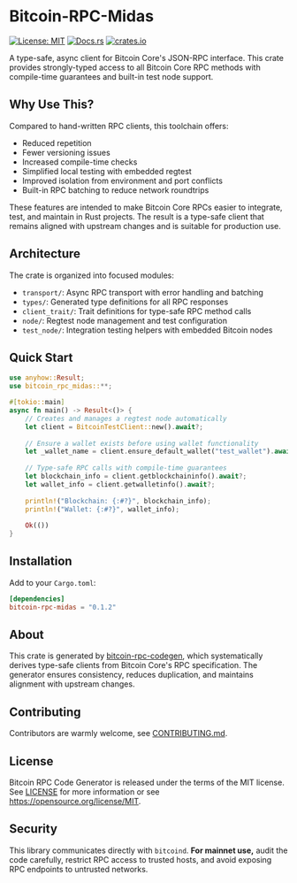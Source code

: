 # Bitcoin-RPC-Midas

[![License: MIT](https://img.shields.io/badge/license-MIT-blue)](LICENSE)
[![Docs.rs](https://img.shields.io/docsrs/bitcoin-rpc-midas)](https://docs.rs/bitcoin-rpc-midas)
[![crates.io](https://img.shields.io/crates/v/bitcoin-rpc-midas)](https://crates.io/crates/bitcoin-rpc-midas)

A type-safe, async client for Bitcoin Core's JSON-RPC interface. This crate provides strongly-typed access to all Bitcoin Core RPC methods with compile-time guarantees and built-in test node support.

## Why Use This?

Compared to hand-written RPC clients, this toolchain offers:

- Reduced repetition
- Fewer versioning issues
- Increased compile-time checks
- Simplified local testing with embedded regtest
- Improved isolation from environment and port conflicts
- Built-in RPC batching to reduce network roundtrips

These features are intended to make Bitcoin Core RPCs easier to integrate, test, and maintain in Rust projects. The result is a type-safe client that remains aligned with upstream changes and is suitable for production use.

## Architecture

The crate is organized into focused modules:

- `transport/`: Async RPC transport with error handling and batching
- `types/`: Generated type definitions for all RPC responses
- `client_trait/`: Trait definitions for type-safe RPC method calls
- `node/`: Regtest node management and test configuration
- `test_node/`: Integration testing helpers with embedded Bitcoin nodes

## Quick Start

```rust
use anyhow::Result;
use bitcoin_rpc_midas::**;

#[tokio::main]
async fn main() -> Result<()> {
    // Creates and manages a regtest node automatically
    let client = BitcoinTestClient::new().await?;
    
    // Ensure a wallet exists before using wallet functionality
    let _wallet_name = client.ensure_default_wallet("test_wallet").await?;
    
    // Type-safe RPC calls with compile-time guarantees
    let blockchain_info = client.getblockchaininfo().await?;
    let wallet_info = client.getwalletinfo().await?;
    
    println!("Blockchain: {:#?}", blockchain_info);
    println!("Wallet: {:#?}", wallet_info);
    
    Ok(())
}
```

## Installation

Add to your `Cargo.toml`:

```toml
[dependencies]
bitcoin-rpc-midas = "0.1.2"
```

## About

This crate is generated by [bitcoin-rpc-codegen](https://github.com/nervana21/bitcoin-rpc-codegen), which systematically derives type-safe clients from Bitcoin Core's RPC specification. The generator ensures consistency, reduces duplication, and maintains alignment with upstream changes.

## Contributing

Contributors are warmly welcome, see [CONTRIBUTING.md](CONTRIBUTING.md).

## License

Bitcoin RPC Code Generator is released under the terms of the MIT license. See [LICENSE](LICENSE) for more information or see https://opensource.org/license/MIT.

## Security

This library communicates directly with `bitcoind`.
**For mainnet use,** audit the code carefully, restrict RPC access to trusted hosts, and avoid exposing RPC endpoints to untrusted networks.
